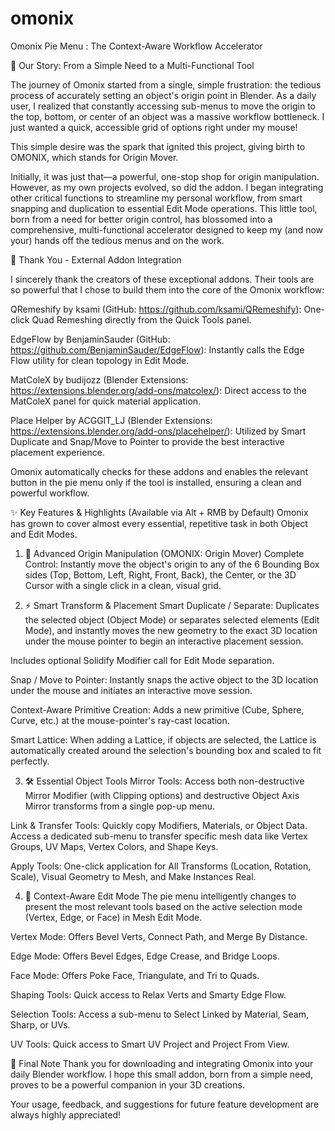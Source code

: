 # omonix
Omonix Pie Menu : The Context-Aware Workflow Accelerator

📜 Our Story: From a Simple Need to a Multi-Functional Tool

The journey of Omonix started from a single, simple frustration: the tedious process of accurately setting an object's origin point in Blender. As a daily user, I realized that constantly accessing sub-menus to move the origin to the top, bottom, or center of an object was a massive workflow bottleneck. I just wanted a quick, accessible grid of options right under my mouse!

This simple desire was the spark that ignited this project, giving birth to OMONIX, which stands for Origin Mover.

Initially, it was just that—a powerful, one-stop shop for origin manipulation. However, as my own projects evolved, so did the addon. I began integrating other critical functions to streamline my personal workflow, from smart snapping and duplication to essential Edit Mode operations. This little tool, born from a need for better origin control, has blossomed into a comprehensive, multi-functional accelerator designed to keep my (and now your) hands off the tedious menus and on the work.

💖 Thank You - External Addon Integration

I sincerely thank the creators of these exceptional addons. Their tools are so powerful that I chose to build them into the core of the Omonix workflow:

QRemeshify by ksami (GitHub: https://github.com/ksami/QRemeshify): One-click Quad Remeshing directly from the Quick Tools panel.

EdgeFlow by BenjaminSauder (GitHub: https://github.com/BenjaminSauder/EdgeFlow): Instantly calls the Edge Flow utility for clean topology in Edit Mode.

MatColeX by budijozz (Blender Extensions: https://extensions.blender.org/add-ons/matcolex/): Direct access to the MatColeX panel for quick material application.

Place Helper by ACGGIT_LJ (Blender Extensions: https://extensions.blender.org/add-ons/placehelper/): Utilized by Smart Duplicate and Snap/Move to Pointer to provide the best interactive placement experience.

Omonix automatically checks for these addons and enables the relevant button in the pie menu only if the tool is installed, ensuring a clean and powerful workflow.

✨ Key Features & Highlights (Available via Alt + RMB by Default)
Omonix has grown to cover almost every essential, repetitive task in both Object and Edit Modes.

1. 🎯 Advanced Origin Manipulation (OMONIX: Origin Mover)
Complete Control: Instantly move the object's origin to any of the 6 Bounding Box sides (Top, Bottom, Left, Right, Front, Back), the Center, or the 3D Cursor with a single click in a clean, visual grid.

2. ⚡ Smart Transform & Placement
Smart Duplicate / Separate: Duplicates the selected object (Object Mode) or separates selected elements (Edit Mode), and instantly moves the new geometry to the exact 3D location under the mouse pointer to begin an interactive placement session.

Includes optional Solidify Modifier call for Edit Mode separation.

Snap / Move to Pointer: Instantly snaps the active object to the 3D location under the mouse and initiates an interactive move session.

Context-Aware Primitive Creation: Adds a new primitive (Cube, Sphere, Curve, etc.) at the mouse-pointer's ray-cast location.

Smart Lattice: When adding a Lattice, if objects are selected, the Lattice is automatically created around the selection's bounding box and scaled to fit perfectly.

3. 🛠️ Essential Object Tools
Mirror Tools: Access both non-destructive Mirror Modifier (with Clipping options) and destructive Object Axis Mirror transforms from a single pop-up menu.

Link & Transfer Tools: Quickly copy Modifiers, Materials, or Object Data. Access a dedicated sub-menu to transfer specific mesh data like Vertex Groups, UV Maps, Vertex Colors, and Shape Keys.

Apply Tools: One-click application for All Transforms (Location, Rotation, Scale), Visual Geometry to Mesh, and Make Instances Real.

4. 🧠 Context-Aware Edit Mode
The pie menu intelligently changes to present the most relevant tools based on the active selection mode (Vertex, Edge, or Face) in Mesh Edit Mode.

Vertex Mode: Offers Bevel Verts, Connect Path, and Merge By Distance.

Edge Mode: Offers Bevel Edges, Edge Crease, and Bridge Loops.

Face Mode: Offers Poke Face, Triangulate, and Tri to Quads.

Shaping Tools: Quick access to Relax Verts and Smarty Edge Flow.

Selection Tools: Access a sub-menu to Select Linked by Material, Seam, Sharp, or UVs.

UV Tools: Quick access to Smart UV Project and Project From View.

🚀 Final Note
Thank you for downloading and integrating Omonix into your daily Blender workflow. I hope this small addon, born from a simple need, proves to be a powerful companion in your 3D creations.

Your usage, feedback, and suggestions for future feature development are always highly appreciated!

